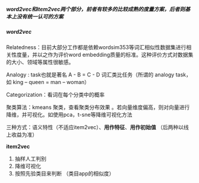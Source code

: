 ##### word2vec和item2vec两个部分，前者有较多的比较成熟的度量方案，后者则基本上没有统一认可的方案

##### word2vec

Relatedness：目前大部分工作都是依赖wordsim353等词汇相似性数据集进行相关性度量，并以之作为评价word embedding质量的标准。这种评价方式对数据集的大小、领域等属性很敏感。

Analogy : task也就是著名 A - B = C - D 词汇类比任务（所谓的 analogy task，如 king – queen = man – woman）

Categorization：看词在每个分类中的概率

聚类算法：kmeans 聚类，查看聚类分布效果 。若向量维度偏高，则对向量进行降维，并可视化。如使用pca，t-sne等降维可视化方法



三种方式：语义特性（不适应item2vec）、**用作特征**、**用作初始值** （后两种以线上收益为准）

**item2vec**

1. 抽样人工判别
2. 降维可视化
3. 按照先验类目来判断 （类目app的相似度）

